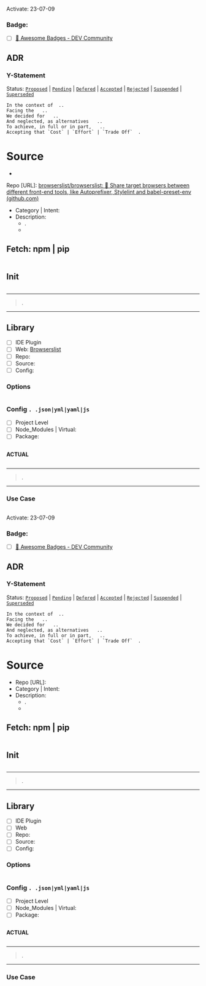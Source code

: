 Activate: 23-07-09

### Badge:

- [ ] [📛 Awesome Badges - DEV Community](https://dev.to/envoy_/150-badges-for-github-pnk)

## ADR

### Y-Statement

>
Status: [`Proposed`](https://github.com/iPoetDev/P4Template/labels/ADR-Proposed)  |  [`Pending`](https://github.com/iPoetDev/P4Template/labels/ADR-Pending)  |  [`Defered`](https://github.com/iPoetDev/P4Template/labels/ADR-Deferred)  |  [`Accepted`](https://github.com/iPoetDev/P4Template/labels/ADR-Accepted)  |  [`Rejected`](https://github.com/iPoetDev/P4Template/labels/ADR-Rejected)  |  [`Suspended`](https://github.com/iPoetDev/P4Template/labels/ADR-Suspended)  |  [`Superseded`](https://github.com/iPoetDev/P4Template/labels/ADR-Superseded)

```
In the context of  .. 
Facing the   ..
We decided for   ..
And neglected, as alternatives   ..
To achieve, in full or in part,   ..
Accepting that `Cost` | `Effort` | `Trade Off`  .
```

# Source

-

Repo [URL]: [browserslist/browserslist: 🦔 Share target browsers between different front-end tools, like Autoprefixer, Stylelint and babel-preset-env (github.com)](https://github.com/browserslist/browserslist)

- Category | Intent:
- Description:
    - .
    -

## Fetch: npm | pip

```pwsh

```

## Init

```pwsh

```

---
> .
---

## Library

- [ ] IDE Plugin
- [ ] Web: [Browserslist](https://browsersl.ist/)
- [ ] Repo:
- [ ] Source:
- [ ] Config:

### Options

```yaml

```

### Config  `. .json|yml|yaml|js`

- [ ] Project Level
- [ ] Node_Modules | Virtual:
- [ ] Package:

```yanl

```

**ACTUAL**

```yaml
```

---
> .
---

### Use Case

```bash


```

Activate: 23-07-09

### Badge:

- [ ] [📛 Awesome Badges - DEV Community](https://dev.to/envoy_/150-badges-for-github-pnk)

## ADR

### Y-Statement

>
Status: [`Proposed`](https://github.com/iPoetDev/P4Template/labels/ADR-Proposed)  |  [`Pending`](https://github.com/iPoetDev/P4Template/labels/ADR-Pending)  |  [`Defered`](https://github.com/iPoetDev/P4Template/labels/ADR-Deferred)  |  [`Accepted`](https://github.com/iPoetDev/P4Template/labels/ADR-Accepted)  |  [`Rejected`](https://github.com/iPoetDev/P4Template/labels/ADR-Rejected)  |  [`Suspended`](https://github.com/iPoetDev/P4Template/labels/ADR-Suspended)  |  [`Superseded`](https://github.com/iPoetDev/P4Template/labels/ADR-Superseded)

```
In the context of  .. 
Facing the   ..
We decided for   ..
And neglected, as alternatives   ..
To achieve, in full or in part,   ..
Accepting that `Cost` | `Effort` | `Trade Off`  .
```

# Source

- Repo [URL]:
- Category | Intent:
- Description:
    - .
    -

## Fetch: npm | pip

```pwsh

```

## Init

```pwsh

```

---
> .
---

## Library

- [ ] IDE Plugin
- [ ] Web
- [ ] Repo:
- [ ] Source:
- [ ] Config:

### Options

```yaml

```

### Config  `. .json|yml|yaml|js`

- [ ] Project Level
- [ ] Node_Modules | Virtual:
- [ ] Package:

```yanl

```

**ACTUAL**

```yaml
```

---
> .
---

### Use Case

```bash


```

